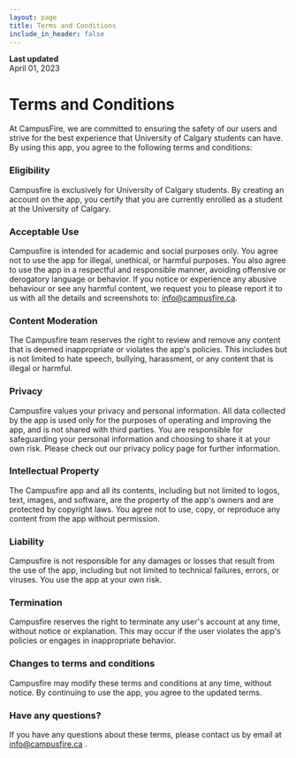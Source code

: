 ```yaml
---
layout: page
title: Terms and Conditions
include_in_header: false
---
```


**Last updated**  
April 01, 2023



# Terms and Conditions
At CampusFire, we are committed to ensuring the safety of our users and strive for the best experience that University of Calgary students can have. By using this app, you agree to the following terms and conditions:

### Eligibility

Campusfire is exclusively for University of Calgary students. By creating an account on the app, you certify that you are currently enrolled as a student at the University of Calgary.

### Acceptable Use

Campusfire is intended for academic and social purposes only. You agree not to use the app for illegal, unethical, or harmful purposes. You also agree to use the app in a respectful and responsible manner, avoiding offensive or derogatory language or behavior. If you notice or experience any abusive behaviour or see any harmful content, we request you to please report it to us with all the details and screenshots to: [info@campusfire.ca](mailto:info@campusfire.ca).

### Content Moderation

The Campusfire team reserves the right to review and remove any content that is deemed inappropriate or violates the app's policies. This includes but is not limited to hate speech, bullying, harassment, or any content that is illegal or harmful.

### Privacy

Campusfire values your privacy and personal information. All data collected by the app is used only for the purposes of operating and improving the app, and is not shared with third parties. You are responsible for safeguarding your personal information and choosing to share it at your own risk. Please check out our privacy policy page for further information.

### Intellectual Property

The Campusfire app and all its contents, including but not limited to logos, text, images, and software, are the property of the app's owners and are protected by copyright laws. You agree not to use, copy, or reproduce any content from the app without permission.

### Liability

Campusfire is not responsible for any damages or losses that result from the use of the app, including but not limited to technical failures, errors, or viruses. You use the app at your own risk.

### Termination

Campusfire reserves the right to terminate any user's account at any time, without notice or explanation. This may occur if the user violates the app's policies or engages in inappropriate behavior.

### Changes to terms and conditions

Campusfire may modify these terms and conditions at any time, without notice. By continuing to use the app, you agree to the updated terms.

### Have any questions? 

If you have any questions about these terms, please contact us by email at [info@campusfire.ca](mailto:info@campusfire.ca) .